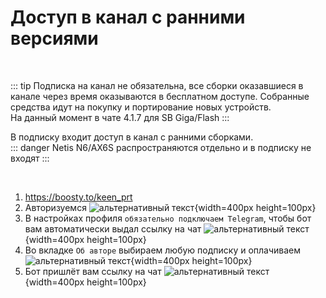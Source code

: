 # Доступ в канал с ранними версиями

<br/>

::: tip Подписка на канал не обязательна, все сборки оказавшиеся в канале через время оказываются в бесплатном доступе.
Собранные средства идут на покупку и портирование новых устройств.<br/>
На данный момент в чате 4.1.7 для SB Giga/Flash
:::

В подписку входит доступ в канал с ранними сборками.<br/>
::: danger Netis N6/AX6S распространяются отдельно и в подписку не входят
:::

<br/>

1. https://boosty.to/keen_prt
2. Авторизуемся
   ![альтернативный текст](/assets/images/wiki/helpful/boosty/2.png){width=400px height=100px}<br/>
3. В настройках профиля `обязательно подключаем Telegram`, чтобы бот вам автоматически выдал ссылку на чат
   ![альтернативный текст](/assets/images/wiki/helpful/boosty/3.png){width=400px height=100px}<br/>
4. Во вкладке `Об авторе` выбираем любую подписку и оплачиваем
   ![альтернативный текст](/assets/images/wiki/helpful/boosty/4.png){width=400px height=100px}<br/>
5. Бот пришлёт вам ссылку на чат
   ![альтернативный текст](/assets/images/wiki/helpful/boosty/5.png){width=400px height=100px}<br/>